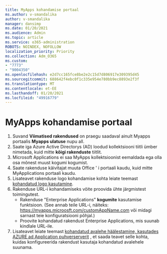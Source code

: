 ```yaml
---
title: MyApps kohandamise portaal
ms.author: v-smandalika
author: v-smandalika
manager: dansimp
ms.date: 01/20/2021
ms.audience: Admin
ms.topic: article
ms.service: o365-administration
ROBOTS: NOINDEX, NOFOLLOW
localization_priority: Priority
ms.collection: Adm_O365
ms.custom:
- "7773"
- "9004350"
ms.openlocfilehash: e2d7cc165fce8be2e2c15d7d806917e309395d45
ms.sourcegitcommit: 688642f4ebc0f1c335e954e780bb9ec8893e2f3f
ms.translationtype: MT
ms.contentlocale: et-EE
ms.lasthandoff: 01/20/2021
ms.locfileid: "49916779"
---
```

# <a name="customize-myapps-portal"></a>MyApps kohandamise portaal

1. Suvand **Viimatised rakendused** on praegu saadaval ainult Myapps portaalis **Myapps ulatuse** nupu all.
2. Saate iga Azure Active Directorys (AD) loodud kollektsiooni tiitli ümber nimetada, kuid mitte **kõigi rakenduste** tiitlit.
3. Microsoft Applications ei saa MyApps kollektsioonist eemaldada ega olla osa mõnest muust kogumi kogumist.
4. Saate rakenduse käivitajat muuta Office ' i portaali kaudu, kuid mitte MyApplications portaali kaudu.
5. Lisateavet rakenduse logo kohandamise kohta leiate teemast [kohandatud logo kasutamine](https://docs.microsoft.com/azure/active-directory/manage-apps/add-application-portal-configure#use-a-custom-logo).
6. Rakenduse URL-i kohandamiseks võite proovida ühte järgmistest toimingutest.
    - Rakenduse "Enterprise Applications" **kogumite** kasutamise funktsioon. (See annab teile URL-i, näiteks: https://myapps.microosft.com/customAppName.com või midagi sarnast teie konfiguratsiooni põhjal.)
    - Proovite kohandatud rakendust Enterprise Applications, mis suunab kindlale URL-ile.
7. Lisateavet leiate teemast [kohandatud avalehe häälestamine, kasutades AZURE ad Application puhverserverit](https://docs.microsoft.com/azure/active-directory/manage-apps/application-proxy-configure-custom-home-page) , et saada teavet selle kohta, kuidas konfigureerida rakendust kasutaja kohandatud avalehele suunama.
